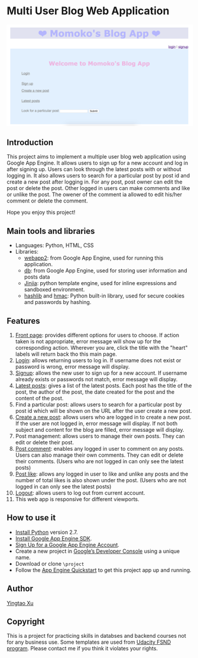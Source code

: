 # Multi User Blog Web Application
![Image of webpage](https://github.com/MomokoXu/Project-Multi-User-Blog/blob/master/project/web-sample.png)
## Introduction
This project aims to implement a multiple user blog web application using Google App Engine. It allows users to sign up for a new account and log in after signing up. Users can look through the latest posts with or without logging in. It also allows users to search for a particular post by post id and create a new post after logging in.
For any post, post owner can edit the post or delete the post. Other logged in users can make comments and like or unlike the post. The owener of the comment ia allowed to edit his/her comment or delete the comment.

Hope you enjoy this project!

## Main tools and libraries
* Languages: Python, HTML, CSS
* Libraries:
    * [webapp2](https://webapp2.readthedocs.io/en/latest/): from Google App Engine, used for running this application.
    * [db](https://cloud.google.com/appengine/docs/standard/python/refdocs/google.appengine.ext.db): from Google App Engine, used for storing user information and posts data
    * [Jinjia](http://jinja.pocoo.org/): python template engine, used for inline expressions and sandboxed environment.
    * [hashlib](https://docs.python.org/2/library/hashlib.html) and [hmac](https://docs.python.org/2/library/hmac.html): Python built-in library, used for secure cookies and passwords by hashing.

## Features
1. [Front page](https://momokotest-164402.appspot.com/): provides different options for users to choose. If action taken is not appropriate, error message will show up for the corresponding action. Wherever you are, click the title with the "heart" labels will return back tho this main page.
2. [Login](https://momokotest-164402.appspot.com/login): allows returning users to log in. If username does not exist or password is wrong, error message will display.
3. [Signup](https://momokotest-164402.appspot.com/signup): allows the new user to sign up for a new account. If username already exists or passwords not match, error message will display.
4. [Latest posts](https://momokotest-164402.appspot.com/blog): gives a list of the latest posts. Each post has the title of the post, the author of the post, the date created for the post and the content of the post.
5. Find a particular post: allows users to search for a particular post by post id which will be shown on the URL after the user create a new post.
6. [Create a new post](https://momokotest-164402.appspot.com/blog/newpost): allows users who are logged in to create a new post. If the user are not logged in, error message will display. If not both subject and content for the blog are filled, error message will display.
7. Post management: allows users to manage their own posts. They can edit or delete their post.
8. [Post comment](https://momokotest-164402.appspot.com/blog/5757334940811264): enables any logged in user to comment on any posts. Users can also manage their own comments. They can edit or delete their comments. (Users who are not logged in can only see the latest posts)
9. [Post like](https://momokotest-164402.appspot.com/blog/5757334940811264): allows any logged in user to like and unlike any posts and the number of total likes is also shown under the post. (Users who are not logged in can only see the latest posts)
7. [Logout](https://momokotest-164402.appspot.com/logout): allows users to log out from current account.
8. This web app is responsive for different viewports.

## How to use it
* [Install Python](https://www.python.org/downloads/) version 2.7.
* [Install Google App Engine SDK](https://cloud.google.com/appengine/downloads#Google_App_Engine_SDK_for_Python).
* [Sign Up for a Google App Engine Account](https://console.cloud.google.com/appengine/).
* Create a new project in [Google’s Developer Console](https://console.cloud.google.com/) using a unique name.
* Download or clone `\project`
* Follow the [App Engine Quickstart](https://cloud.google.com/appengine/docs/python/quickstart) to get this project app up and running.



## Author
[Yingtao Xu](https://github.com/MomokoXu)

## Copyright
This is a project for practicing skills in databses and backend courses not for any business use. Some templates are used from [Udacity FSND program](https://www.udacity.com/course/full-stack-web-developer-nanodegree--nd004). Please contact me if you think it violates your rights.